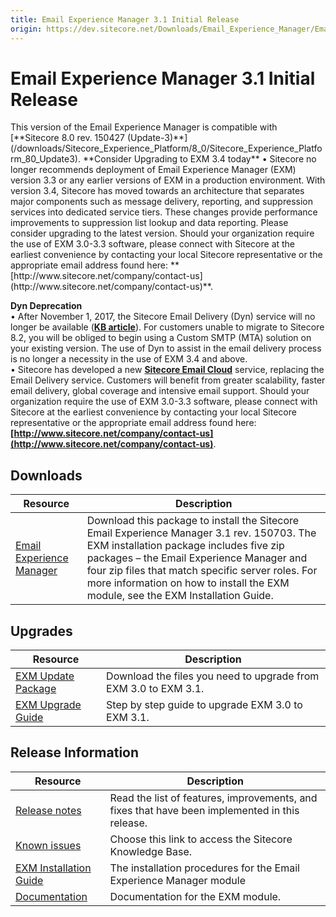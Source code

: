 ```yaml
---
title: Email Experience Manager 3.1 Initial Release
origin: https://dev.sitecore.net/Downloads/Email_Experience_Manager/Email_Experience_Manager_31/Email_Experience_Manager_31_Initial_Release.aspx
---
```


# Email Experience Manager 3.1 Initial Release

  <Alert variant='warning' mb={4}>
    <AlertIcon />
    This version of the Email Experience Manager is compatible with [**Sitecore 8.0 rev. 150427 (Update-3)**](/downloads/Sitecore_Experience_Platform/8_0/Sitecore_Experience_Platform_80_Update3).
  </Alert>
  
  <Alert variant='warning' mb={4}>
    <AlertIcon />
    **Consider Upgrading to EXM 3.4 today**  
• Sitecore no longer recommends deployment of Email Experience Manager (EXM) version 3.3 or any earlier versions of EXM in a production environment. With version 3.4, Sitecore has moved towards an architecture that separates major components such as message delivery, reporting, and suppression services into dedicated service tiers. These changes provide performance improvements to suppression list lookup and data reporting. Please consider upgrading to the latest version. Should your organization require the use of EXM 3.0-3.3 software, please connect with Sitecore at the earliest convenience by contacting your local Sitecore representative or the appropriate email address found here: **[http://www.sitecore.net/company/contact-us](http://www.sitecore.net/company/contact-us)**.  
  
**Dyn Deprecation**  
• After November 1, 2017, the Sitecore Email Delivery (Dyn) service will no longer be available (**[KB article](https://kb.sitecore.net/articles/669456)**). For customers unable to migrate to Sitecore 8.2, you will be obliged to begin using a Custom SMTP (MTA) solution on your existing version. The use of Dyn to assist in the email delivery process is no longer a necessity in the use of EXM 3.4 and above.  
• Sitecore has developed a new **[Sitecore Email Cloud](https://doc.sitecore.net/email_experience_manager/configuring_the_delivery_process/message_transfer_agent/the_sitecore_email_cloud_compared_to_the_custom_smtp)** service, replacing the Email Delivery service. Customers will benefit from greater scalability, faster email delivery, global coverage and intensive email support. Should your organization require the use of EXM 3.0-3.3 software, please connect with Sitecore at the earliest convenience by contacting your local Sitecore representative or the appropriate email address found here: **[http://www.sitecore.net/company/contact-us](http://www.sitecore.net/company/contact-us)**.
  </Alert>
  

## Downloads

 | Resource | Description |
 | --- | --- |
 | [Email Experience Manager](https://sitecoredev.azureedge.net/~/media/383BC967066A4F88A4ED9201EDF1C727.ashx?date=20150706T124255) | Download this package to install the Sitecore Email Experience Manager 3.1 rev. 150703. The EXM installation package includes five zip packages – the Email Experience Manager and four zip files that match specific server roles. For more information on how to install the EXM module, see the EXM Installation Guide. |

## Upgrades

 | Resource | Description |
 | --- | --- |
 | [EXM Update Package](https://sitecoredev.azureedge.net/~/media/B3B9A72769584FC3AD0089C19FE58C2C.ashx?date=20150706T123729) | Download the files you need to upgrade from EXM 3.0 to EXM 3.1.  <br /> |
 | [EXM Upgrade Guide](https://sitecoredev.azureedge.net/~/media/24FD8ABCD08E4BF7888A2CE48DC60697.ashx?date=20160620T094611) | Step by step guide to upgrade EXM 3.0 to EXM 3.1. |

## Release Information

 | Resource | Description |
 | --- | --- |
 | [Release notes](https://dev.sitecore.net:443/downloads/Email%20Experience%20Manager/Email%20Experience%20Manager%2031/Email%20Experience%20Manager%2031%20Initial%20Release/Version%20Resources/Release%20Notes) | Read the list of features, improvements, and fixes that have been implemented in this release.  <br /> |
 | [Known issues](https://kb.sitecore.net/articles/149565) | Choose this link to access the Sitecore Knowledge Base. |
 | [EXM Installation Guide](https://sitecoredev.azureedge.net/~/media/42C2BE7D37E04D99869FE826EB176A9C.ashx?date=20151209T145534) | The installation procedures for the Email Experience Manager module |
 | [Documentation](https://doc.sitecore.net:443/en/Products/Email%20Experience%20Manager) | Documentation for the EXM module. |